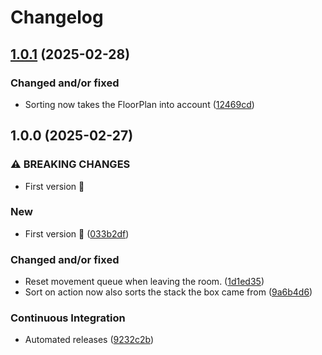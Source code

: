 # Changelog

## [1.0.1](https://github.com/Roboroads/Robosort/compare/v1.0.0...v1.0.1) (2025-02-28)


### Changed and/or fixed

* Sorting now takes the FloorPlan into account ([12469cd](https://github.com/Roboroads/Robosort/commit/12469cd46ccee9689e701d301bde0bea888380f5))

## 1.0.0 (2025-02-27)


### ⚠ BREAKING CHANGES

* First version 🎉

### New

* First version 🎉 ([033b2df](https://github.com/Roboroads/Robosort/commit/033b2dfb2431fccb512a229567c10fdd79afaf38))


### Changed and/or fixed

* Reset movement queue when leaving the room. ([1d1ed35](https://github.com/Roboroads/Robosort/commit/1d1ed356404c16ac4319c3744f67df1b4e63ca73))
* Sort on action now also sorts the stack the box came from ([9a6b4d6](https://github.com/Roboroads/Robosort/commit/9a6b4d69f0f2af784fa2fa363b80b84d86344bb8))


### Continuous Integration

* Automated releases ([9232c2b](https://github.com/Roboroads/Robosort/commit/9232c2b75f1d5ba452fa685072642f6934e9393d))
